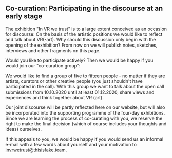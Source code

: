 ## Co-curation: Participating in the discourse at an early stage

The exhibition "In VR we trust" is to a large extent conceived as an occasion for discourse: On the basis of the artistic positions we would like to reflect and talk about VR(-art). Why should this discussion only begin with the opening of the exhibition? From now on we will publish notes, sketches, interviews and other fragments on this page.

Would you like to participate actively? Then we would be happy if you would join our "co-curation group":

We would like to find a group of five to fifteen people - no matter if they are artists, curators or other creative people (you just shouldn't have participated in the call). With this group we want to talk about the open call submissions from 10.10.2020 until at least 01.12.2020, share views and experiences and think together about VR (art).

Our joint discourse will be partly reflected here on our website, but will also be incorporated into the supporting programme of the four-day exhibitions. Since we are learning the process of co-curating with you, we reserve the right to make the final decision (which of course includes your thoughts and ideas) ourselves.

If this appeals to you, we would be happy if you would send us an informal e-mail with a few words about yourself and your motivation to [invrwetrust@thisisfake.team](mailto:invrwetrust@thisisfake.team).
